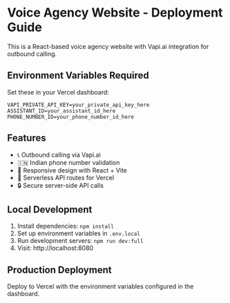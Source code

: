 # Voice Agency Website - Deployment Guide

This is a React-based voice agency website with Vapi.ai integration for outbound calling.

## Environment Variables Required

Set these in your Vercel dashboard:

```
VAPI_PRIVATE_API_KEY=your_private_api_key_here
ASSISTANT_ID=your_assistant_id_here
PHONE_NUMBER_ID=your_phone_number_id_here
```

## Features

- 📞 Outbound calling via Vapi.ai
- 🇮🇳 Indian phone number validation
- 📱 Responsive design with React + Vite
- 🚀 Serverless API routes for Vercel
- 🔒 Secure server-side API calls

## Local Development

1. Install dependencies: `npm install`
2. Set up environment variables in `.env.local`
3. Run development servers: `npm run dev:full`
4. Visit: http://localhost:8080

## Production Deployment

Deploy to Vercel with the environment variables configured in the dashboard.